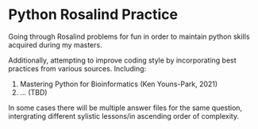 # Python Rosalind Practice
Going through Rosalind problems for fun in order to maintain python skills acquired during my masters.

Additionally, attempting to improve coding style by incorporating best practices from various sources.
Including: 
1. Mastering Python for Bioinformatics (Ken Youns-Park, 2021)
2. ... (TBD)

In some cases there will be multiple answer files for the same question, intergrating different sylistic lessons/in ascending order of complexity.
